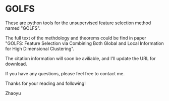 # GOLFS

These are python tools for the unsupervised feature selection method named "GOLFS".

The full text of the methdology and theorems could be find in paper "GOLFS: Feature Selection via Combining Both Global and Local Information for High Dimensional Clustering". 

The citation information will soon be aviliable, and I'll update the URL for download.

If you have any questions, please feel free to contact me.

Thanks for your reading and following!


Zhaoyu

